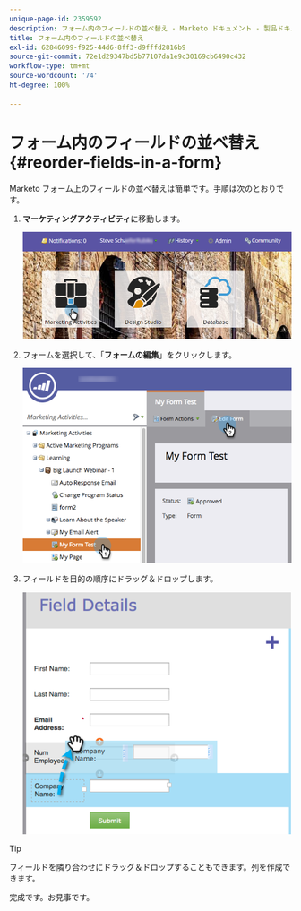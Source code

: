 ```yaml
---
unique-page-id: 2359592
description: フォーム内のフィールドの並べ替え - Marketo ドキュメント - 製品ドキュメント
title: フォーム内のフィールドの並べ替え
exl-id: 62846099-f925-44d6-8ff3-d9fffd2816b9
source-git-commit: 72e1d29347bd5b77107da1e9c30169cb6490c432
workflow-type: tm+mt
source-wordcount: '74'
ht-degree: 100%

---
```


# フォーム内のフィールドの並べ替え {#reorder-fields-in-a-form}

Marketo フォーム上のフィールドの並べ替えは簡単です。手順は次のとおりです。

1. **マーケティングアクティビティ**&#x200B;に移動します。

   ![](assets/login-marketing-activities.png)

1. フォームを選択して、「**フォームの編集**」をクリックします。

   ![](assets/editform.png)

1. フィールドを目的の順序にドラッグ＆ドロップします。

   ![](assets/image2014-9-15-14-3a45-3a46.png)

>[!TIP]
>
>フィールドを隣り合わせにドラッグ＆ドロップすることもできます。列を作成できます。

完成です。お見事です。
